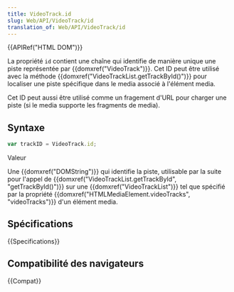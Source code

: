 ```yaml
---
title: VideoTrack.id
slug: Web/API/VideoTrack/id
translation_of: Web/API/VideoTrack/id
---
```


{{APIRef("HTML DOM")}}

La propriété `id` contient une chaîne qui identifie de manière unique une piste représentée par {{domxref("VideoTrack")}}. Cet ID peut être utilisé avec la méthode {{domxref("VideoTrackList.getTrackById()")}} pour localiser une piste spécifique dans le media associé à l'élément media.

Cet ID peut aussi être utilisé comme un fragement d'URL pour charger une piste (si le media supporte les fragments de media).

## Syntaxe

```js
var trackID = VideoTrack.id;
```

Valeur

Une {{domxref("DOMString")}} qui identifie la piste, utilisable par la suite pour l'appel de {{domxref("VideoTrackList.getTrackById", "getTrackById()")}} sur une {{domxref("VideoTrackList")}} tel que spécifié par la propriété {{domxref("HTMLMediaElement.videoTracks", "videoTracks")}} d'un élément media.

## Spécifications

{{Specifications}}

## Compatibilité des navigateurs

{{Compat}}
